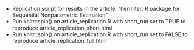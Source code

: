 * Replication script for results in the article: "hermiter: R package for Sequential Nonparametric Estimation"
* Run knitr::spin() on article_replication.R with short_run set to TRUE to reproduce article_replication_short.html
* Run knitr::spin() on article_replication.R with short_run set to FALSE to reproduce article_replication_full.html

